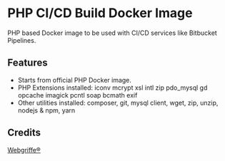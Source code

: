 PHP CI/CD Build Docker Image
============================

PHP based Docker image to be used with CI/CD services like Bitbucket Pipelines.

Features
--------

* Starts from official PHP Docker image.
* PHP Extensions installed: iconv mcrypt xsl intl zip pdo_mysql gd opcache imagick pcntl soap bcmath exif
* Other utilities installed: composer, git, mysql client, wget, zip, unzip, nodejs & npm, yarn

Credits
-------

[Webgriffe®](http://www.webgriffe.com/)